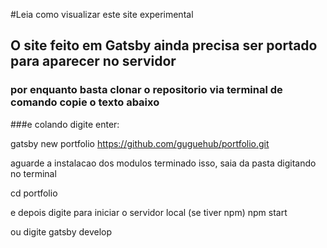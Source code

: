 #Leia como visualizar este site experimental

## O site feito em Gatsby ainda precisa ser portado para aparecer no servidor

### por enquanto basta clonar o repositorio via terminal de comando copie o texto abaixo
###e colando digite enter:

 gatsby new portfolio https://github.com/guguehub/portfolio.git

aguarde a instalacao dos modulos
terminado isso, saia da pasta digitando no terminal

cd portfolio

e depois digite para iniciar o servidor local (se tiver npm)
npm start

ou digite
  gatsby develop
